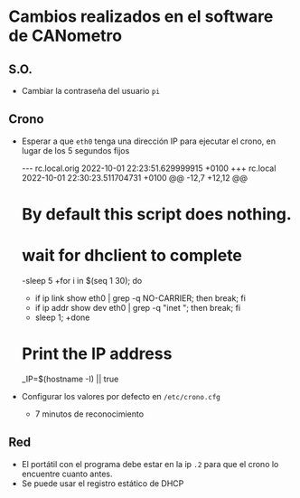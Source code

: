 # Cambios realizados en el software de CANometro

## S.O.

- Cambiar la contraseña del usuario `pi`

## Crono

- Esperar a que `eth0` tenga una dirección IP para ejecutar el crono, en lugar de los 5 segundos fijos

    --- rc.local.orig       2022-10-01 22:23:51.629999915 +0100
    +++ rc.local            2022-10-01 22:30:23.511704731 +0100
    @@ -12,7 +12,12 @@
     # By default this script does nothing.

     # wait for dhclient to complete
    -sleep 5
    +for i in $(seq 1 30); do
    +    if ip link show eth0 | grep -q NO-CARRIER; then break; fi
    +    if ip addr show dev eth0 | grep -q "inet "; then break; fi
    +    sleep 1;
    +done

     # Print the IP address
     _IP=$(hostname -I) || true

- Configurar los valores por defecto en `/etc/crono.cfg`
  - 7 minutos de reconocimiento

## Red

- El portátil con el programa debe estar en la ip `.2` para que el crono lo encuentre cuanto antes.
- Se puede usar el registro estático de DHCP

